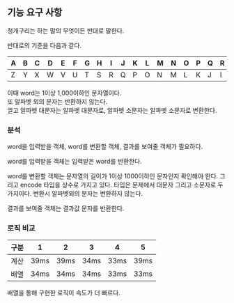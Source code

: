## 기능 요구 사항
청개구리는 하는 말의 무엇이든 반대로 말한다.

반대로의 기준을 다음과 같다.<br>

| A | B | C | D | E | F | G | H | I | J | K | L | M | N | O | P | Q | R | S | T | U | V | W | X | Y | Z |
| --- | --- | --- | --- | --- | --- | --- | --- | --- | --- | --- | --- | --- | --- | --- | --- | --- | --- | --- | --- | --- | --- | --- | --- | --- | --- |
| Z | Y | X | W | V | U | T | S | R | Q | P | O | N | M | L | K | J | I | H | G | F | E | D | C | B | A |

이때 word는 1이상 1,000이하인 문자열이다.<br>
또 알파벳 외의 문자는 반환하지 않는다.<br>
긜고 알파벳 대문자는 알파벳 대문자로, 알파벳 소문자는 알파벳 소문자로 변환한다.<br>

### 분석
word을 입력받을 객체, word를 변환할 객체, 결과를 보여줄 객체가 필요하다.

word를 입력받을 객체는 입력받은 word를 반환한다.

word를 변환할 객체는 문자열의 길이가 1이상 1000이하인 문자인지 확인해야 한다.
그리고 encode 타입을 상수로 가지고 있다.
타입은 문제에서 대문자 그리고 소문자로 두 가지이다.
변환시 알파벳외의 문자는 변환하지 않는다.

결과를 보여줄 객체는 결과값 문자를 반환한다.

### 로직 비교
| 구분 | 1 | 2 | 3 | 4 | 5 |
| --- | --- | --- | --- | --- |--- |
|계산 | 39ms | 39ms | 34ms | 33ms | 39ms |
|배열 | 34ms | 34ms | 34ms | 33ms | 33ms |
배열을 통해 구현한 로직이 속도가 더 빠르다.